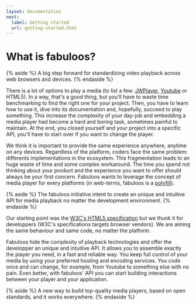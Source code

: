 ```yaml
---
layout: documentation
next:
  label: Getting started
  url: getting-started.html
---
```


# What is fabuloos?

{% aside %}
A big step forward for standardizing video playback across web browsers and devices.
{% endaside %}

There is a lot of options to play a media (to list a few: [JWPlayer](http://www.jwplayer.com), [Youtube](http://www.youtube.com) or HTML5). In a way, that's a good thing, but you'll have to waste time benchmarking to find the right one for your project. Then, you have to learn how to use it, dive into its documentation and, hopefully, succeed to play something. This increase the complexity of your day-job and embedding a media player had become a hard and boring task, sometimes painful to maintain. At the end, you closed yourself and your project into a specific API, you'll have to start over if you want to change the player.

We think it is important to provide the same experience anywhere, anytime on any devices. Regardless of the platform, coders face the same problem: differents implementations in the ecosystem. This fragmentation leads to an huge waste of time and some complex workaround. The time you spend not thinking about your product and the experience you want to offer should always be your first concern. Fabuloos wants to leverage the concept of media player for every platforms (in web-terms, fabuloos is a [polyfill](http://en.wikipedia.org/wiki/Polyfill)).

{% aside %}
The fabuloos initiative intent to create an unique and intuitive API for media playback no matter the development environment.
{% endaside %}

Our starting point was the [W3C's HTML5 specification](http://dev.w3.org/html5/spec-author-view/video.html) but we thunk it for developpers (W3C's specifications targets browser vendors). We are aiming the same behaviour and same code, no matter the platform.

Fabuloos hide the complexity of playback technologies and offer the developper an unique and intuitive API. It allows you to assemble exactly the player you need, in a fast and reliable way. You keep full control of your media by using your preferred hosting and encoding services. You code once and can change, for example, from Youtube to something else with no pain. Even better, with fabuloos' API you can start building interactions between your player and your application.

{% aside %}
A new way to build top-quality media players, based on open standards, and it works everywhere.
{% endaside %}
